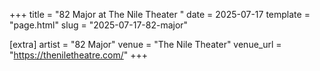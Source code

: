 +++
title = "82 Major at The Nile Theater "
date = 2025-07-17
template = "page.html"
slug = "2025-07-17-82-major"

[extra]
artist = "82 Major"
venue = "The Nile Theater"
venue_url = "https://theniletheatre.com/"
+++

